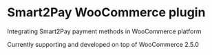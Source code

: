 # Smart2Pay WooCommerce plugin

Integrating Smart2Pay payment methods in WooCommerce platform

Currently supporting and developed on top of WooCommerce 2.5.0
